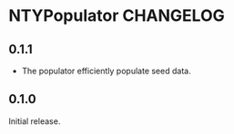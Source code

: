 # NTYPopulator CHANGELOG

## 0.1.1

* The populator efficiently populate seed data.

## 0.1.0

Initial release.
